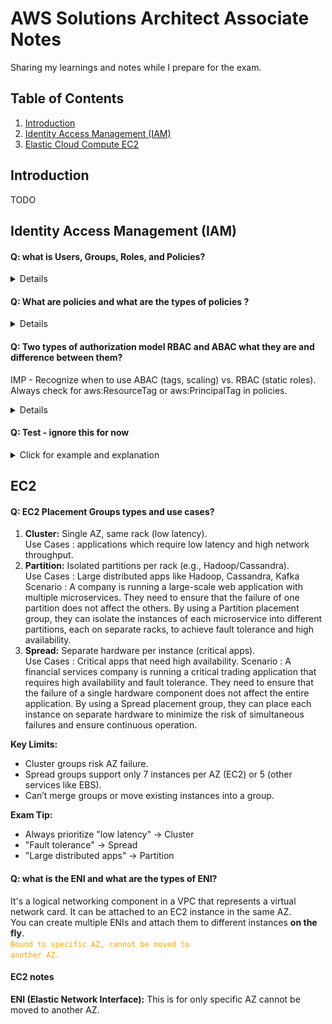 # AWS Solutions Architect Associate Notes
Sharing my learnings and notes while I prepare for the exam.


## Table of Contents
1. <a href="#introduction">Introduction</a>
2. <a href="#identity-access-management-iam">Identity Access Management (IAM)</a>
3. <a href="#EC2">Elastic Cloud Compute EC2</a>



## Introduction
TODO

## Identity Access Management (IAM)
#### Q: what is Users, Groups, Roles, and Policies? 
<details>
Users: Assigned credentials (username/password, access keys). <br>
Groups: Users are added to groups (e.g., "Developers"), and policies are attached to groups. <br>
Roles: Assigned to AWS services (like EC2) or users temporarily. Policies are attached to roles. <Br>
Policies: JSON documents that define permissions. They are not standalone identities – they must be attached to a User, Group, or Role. <br>

IAM roles provide temporary credentials (access key, secret key, and token) when assumed, replacing long-term access keys. <br>
<span class="highlighted-text"> Role is like hat, which is being wear by user or service to perform certain tasks.</span> <br>
These credentials are short-lived and used by users, apps, or AWS services to perform tasks securely. <br>
Example reference link : https://www.youtube.com/watch?v=miij_0HkBws <br>
</details>

#### Q: What are policies and what are the types of policies ?
<details>
Policies are JSON documents defining permissions for users (IAM) or resources (S3, Lambda).

simple policy example below : <br>
(Allows listing objects in example_bucket only if the prefix is "home/")

```json
{
    "Version": "2012-10-17",
    "Statement": [
        {
            "Effect": "Allow",
            "Action": "s3:ListBucket",
            "Resource": "arn:aws:s3:::example_bucket",
            "Condition": {
                "StringEquals": {
                    "s3:prefix": "home/"
                }
            }
        }
    ]
}
```
Policies have below elements :
- version - Version of the policy language
- id - Policy ID **(optional)**
- statement - List of statements
  - sid - Statement ID **(optional)**
  - Effect - whether the statement allows or denies access
  - Principal - account/user/role to which policy is attached to
  - Action - List of actions that are allowed or denied
  - Resource - List of resources to which the action is applied to
  - Condition - Condition when the policy is in effect **(optional)**

#### There are 6 types of policies all of these polices are evaluated before a request is either allowed or denied.

#### 6 Policy Types
**Identity-Based Policies**  
Attached to users/groups/roles.  
*Example:* AmazonS3FullAccess policy lets a user (e.g., "Alice") manage S3.

**Resource-Based Policies**  
Attached to resources (S3, Lambda).  
*Example:* S3 bucket policy allowing another account to read objects.

**Permissions Boundaries**  
Set max permissions for a user/role.  
*Example:* Boundary allowing only s3:GetObject, even if other policies grant more.

**Session Policies**  
Temporary permissions for role sessions.  
*Example:* Assume a role with STS, limiting actions to s3:ListBucket for 1 hour.

**Service Control Policies (SCPs)**  
AWS Organizations guardrails.  
*Example:* Block s3:DeleteBucket across all accounts in an OU.

**ACLs**  
Legacy resource access rules.  
*Example:* S3 object ACL set to public-read for open access.

Below is the flow in which these policies are evaluated before a request is either allowed or denied.
![img.png](images/6iampolicytypes.png). <br>
</details>

#### Q: Two types of authorization model RBAC and ABAC what they are and difference between them?
IMP - Recognize when to use ABAC (tags, scaling) vs. RBAC (static roles). Always check for aws:ResourceTag or aws:PrincipalTag in policies.
<details>
Both are IAM strategies to manage permissions, but they work differently. Let’s break them down with simple examples and exam-focused insights.

### 1. RBAC (Role-Based Access Control)

**Definition:** Assign permissions based on predefined roles (e.g., "Admin," "Developer").

**How It Works:**

- Create IAM roles with policies that specify exact AWS resources (e.g., S3 buckets, EC2 instances).
- Users/groups are assigned these roles.

**Example:**

**Scenario:** A company has two S3 buckets: `projectx-data` and `projecty-data`.

**Role:** `ProjectX-Developer`

**Policy:** Allows read/write access only to `projectx-data`.

```json
{
    "Version": "2012-10-17",
    "Statement": [
        {
            "Effect": "Allow",
            "Action": ["s3:*"],
            "Resource": [
                "arn:aws:s3:::projectx-data",
                "arn:aws:s3:::projectx-data/*"
            ]
        }
    ]
}
```

Exam Tip:
RBAC is ideal for static environments where resources don’t change often.
If a new bucket projectz-data is added, you must update the policy to include it.

### 2. ABAC (Attribute-Based Access Control)

**Definition:** Permissions are based on tags (attributes) attached to users/resources.

**How It Works:**

- Define policies that use conditions like `aws:ResourceTag` or `aws:PrincipalTag`.
- Access is granted if tags match.

**Example:**

**Scenario:** Developers should only access EC2 instances tagged with their team’s name (e.g., Team=Frontend).

- **User Tag:** `Team=Frontend` (assigned to the IAM user).
- **Resource Tag:** `Team=Frontend` (assigned to EC2 instances).

**ABAC Policy:**

```json
{
    "Version": "2012-10-17",
    "Statement": [
        {
            "Effect": "Allow",
            "Action": "ec2:*",
            "Resource": "*",
            "Condition": {
                "StringEquals": {
                    "aws:ResourceTag/Team": "${aws:PrincipalTag/Team}"
                }
            }
        }
    ]
}
```
**Exam Tip:**  
ABAC is scalable for dynamic environments (e.g., auto-scaling EC2 instances). No policy updates needed when new resources are created—just apply the correct tags.

**Key Differences for the Exam:**

| **RBAC** | **ABAC** |
|----------|----------|
| Permissions tied to roles with explicit resource ARNs. | Permissions tied to tags on users/resources. |
| Best for fixed, predictable resources. | Best for dynamic, rapidly changing resources. |
| Requires policy updates for new resources. | Automatically applies to new tagged resources. |


</details>


#### Q: Test - ignore this for now
<details>
<summary>Click for example and explanation</summary>
This is the summary block 
</details>



## EC2

#### Q: EC2 Placement Groups types and use cases?
1. **Cluster:** Single AZ, same rack (low latency). <br> 
   Use Cases : applications which require low latency and high network throughput. <br>
2. **Partition:** Isolated partitions per rack (e.g., Hadoop/Cassandra). <br>
    Use Cases : Large distributed apps like Hadoop, Cassandra, Kafka <br>
    Scenario : A company is running a large-scale web application with multiple microservices. They need to ensure that the failure of one partition does not affect the others. By using a Partition placement group, they can isolate the instances of each microservice into different partitions, each on separate racks, to achieve fault tolerance and high availability. <br>
3. **Spread:** Separate hardware per instance (critical apps). <br>
    Use Cases : Critical apps that need high availability.
    Scenario : A financial services company is running a critical trading application that requires high availability and fault tolerance. They need to ensure that the failure of a single hardware component does not affect the entire application. By using a Spread placement group, they can place each instance on separate hardware to minimize the risk of simultaneous failures and ensure continuous operation. <br>


**Key Limits:**
- Cluster groups risk AZ failure.
- Spread groups support only 7 instances per AZ (EC2) or 5 (other services like EBS).
- Can’t merge groups or move existing instances into a group.

**Exam Tip:**
- Always prioritize "low latency" → Cluster
- "Fault tolerance" → Spread
- "Large distributed apps" → Partition

#### Q: what is the ENI and what are the types of ENI?
It's a logical networking component in a VPC that represents a virtual network card. It can be attached to an EC2 instance in the same AZ. <br> 
You can create multiple ENIs and attach them to different instances **on the fly**. <br>
<code style="color: orange">Bound to specific AZ, cannot be moved to another AZ.</code> <br>

#### EC2 notes
**ENI (Elastic Network Interface):** This is for only specific AZ cannot be moved to another AZ. <br>

